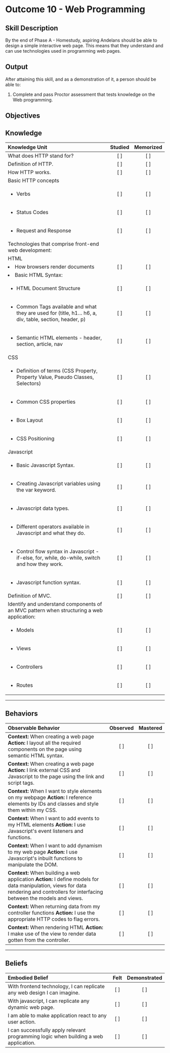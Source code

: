 # Outcome 10 - Web Programming

**Skill Description**
----------
By the end of Phase A - Homestudy, aspiring Andelans should be able to design a simple interactive web page. This means that they understand and can use technologies used in programming web pages.


**Output**
----------
After attaining this skill, and as a demonstration of it, a person should be able to:

1. Complete and pass Proctor assessment that tests knowledge on the Web programming.


**Objectives**
----------


## **Knowledge**

| Knowledge Unit   |      Studied      | Memorized |
|:-------------|:------------------:|:--------:|
| What does HTTP stand for? | [ ] | [ ]  |
| Definition of HTTP. | [ ] | [ ]  |
| How HTTP works. | [ ] | [ ]  |
| Basic HTTP concepts | | |
| <ul><li> Verbs    | [ ] | [ ]  |
| <ul><li> Status Codes     | [ ] | [ ]  |
| <ul><li> Request and Response  | [ ] | [ ]  |
| Technologies that comprise front-end web development: |||
| HTML     | | |
| <li> How browsers render documents     | [ ] | [ ]  |
| <li> Basic HTML Syntax:     | | |
| <ul><li> HTML Document Structure    | [ ] | [ ] |
| 	<ul><li> Common Tags available and what they are used for (title, h1… h6, a, div, table, section, header, p)   | [ ] | [ ] |
|	<ul><li> Semantic HTML elements - header, section, article, nav  | [ ] | [ ] |
| CSS  | | |
| <ul><li> Definition of terms (CSS Property, Property Value, Pseudo Classes, Selectors)  | [ ] | [ ] |
| <ul><li> Common CSS properties  | [ ] | [ ] |
| <ul><li> Box Layout  | [ ] | [ ] |
| <ul><li> CSS Positioning  | [ ] | [ ] |
| Javascript  | | |
| <ul><li> Basic Javascript Syntax. | [ ] | [ ] |
| <ul><li> Creating Javascript variables using the var keyword. | [ ] | [ ] |
| <ul><li> Javascript data types.  | [ ] | [ ] |
| <ul><li> Different operators available in Javascript and what they do.  | [ ] | [ ] |
| <ul><li> Control flow syntax in Javascript - if-else, for, while, do-while, switch and how they work.  | [ ] | [ ] |
| <ul><li> Javascript function syntax.  | [ ] | [ ] |
| Definition of MVC. | [ ] | [ ] |
| Identify and understand components of an MVC pattern when structuring a web application: | | |
| <ul><li> Models | [ ] | [ ] |
| <ul><li> Views | [ ] | [ ] |
| <ul><li> Controllers | [ ] | [ ] |
| <ul><li> Routes | [ ] | [ ] |



----------


## **Behaviors**


| Observable Behavior   |      Observed      | Mastered |
|:-------------|:------------------:|:--------:|
| **Context:** When creating a web page **Action:** I layout all the required components on the page using semantic HTML syntax. | [ ] | [ ]  |
| **Context:** When creating a web page **Action:** I link external CSS and Javascript to the page using the link and script tags. |   [ ]   |   [ ]  |
| **Context:** When I want to style elements on my webpage **Action:** I reference elements by IDs and classes and style them within my CSS. |   [ ]   |   [ ]  |
| **Context:** When I want to add events to my HTML elements **Action:** I use Javascript's event listeners and functions. |   [ ]   |   [ ]  |
| **Context:** When I want to add dynamism to my web page **Action:** I use Javascript's inbuilt functions to manipulate the DOM. |   [ ]   |   [ ]  |
| **Context:** When building a web application **Action:** I define models for data manipulation, views for data rendering and controllers for interfacing between the models and views. |   [ ]   |   [ ]  |
| **Context:** When returning data from my controller functions **Action:** I use the appropriate HTTP codes to flag errors. |   [ ]   |   [ ]  |
| **Context:** When rendering HTML **Action:** I make use of the view to render data gotten from the controller. |   [ ]   |   [ ]  |


----------


## **Beliefs**

| Embodied Belief   |      Felt      | Demonstrated |
|:-------------|:------------------:|:--------:|
| With frontend technology, I can replicate any web design I can imagine. | [ ] | [ ]  |
| With javascript, I can replicate any dynamic web page. | [ ] | [ ]  |
| I am able to make application react to any user action. | [ ] | [ ]  |
| I can successfully apply relevant programming logic when building a web application. | [ ] | [ ]  |

